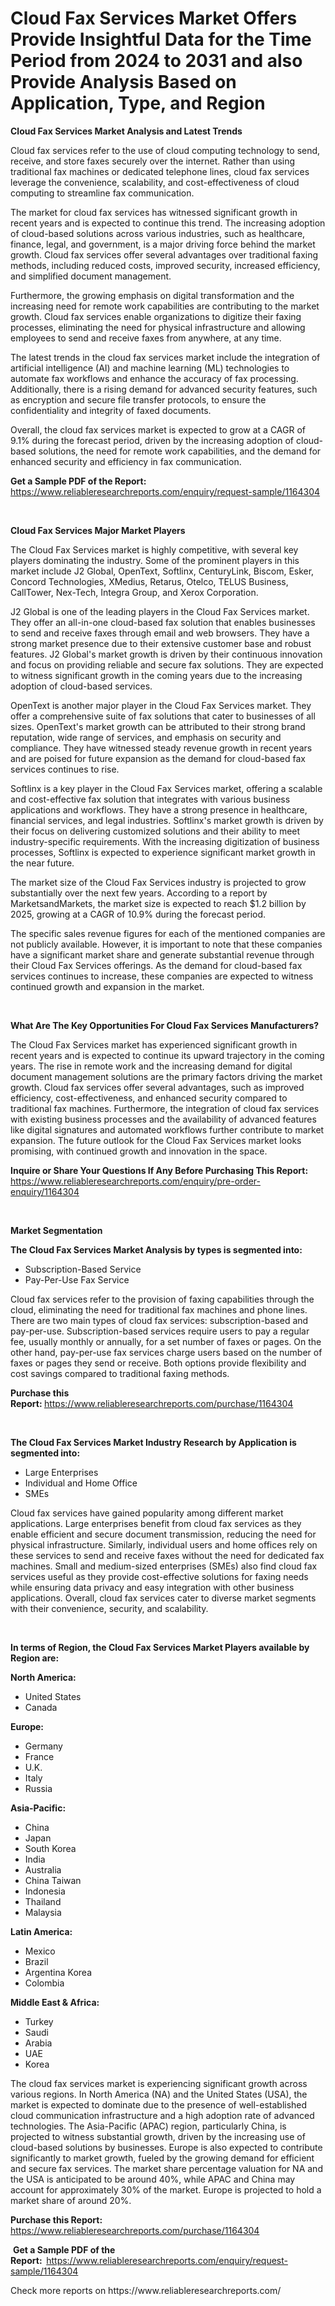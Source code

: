 <p><h1>Cloud Fax Services Market Offers Provide Insightful Data for the Time Period from 2024 to 2031 and also Provide Analysis Based on Application, Type, and Region</h1></p><p><strong>Cloud Fax Services Market Analysis and Latest Trends</strong></p>
<p><p>Cloud fax services refer to the use of cloud computing technology to send, receive, and store faxes securely over the internet. Rather than using traditional fax machines or dedicated telephone lines, cloud fax services leverage the convenience, scalability, and cost-effectiveness of cloud computing to streamline fax communication.</p><p>The market for cloud fax services has witnessed significant growth in recent years and is expected to continue this trend. The increasing adoption of cloud-based solutions across various industries, such as healthcare, finance, legal, and government, is a major driving force behind the market growth. Cloud fax services offer several advantages over traditional faxing methods, including reduced costs, improved security, increased efficiency, and simplified document management.</p><p>Furthermore, the growing emphasis on digital transformation and the increasing need for remote work capabilities are contributing to the market growth. Cloud fax services enable organizations to digitize their faxing processes, eliminating the need for physical infrastructure and allowing employees to send and receive faxes from anywhere, at any time.</p><p>The latest trends in the cloud fax services market include the integration of artificial intelligence (AI) and machine learning (ML) technologies to automate fax workflows and enhance the accuracy of fax processing. Additionally, there is a rising demand for advanced security features, such as encryption and secure file transfer protocols, to ensure the confidentiality and integrity of faxed documents.</p><p>Overall, the cloud fax services market is expected to grow at a CAGR of 9.1% during the forecast period, driven by the increasing adoption of cloud-based solutions, the need for remote work capabilities, and the demand for enhanced security and efficiency in fax communication.</p></p>
<p><strong>Get a Sample PDF of the Report:&nbsp;</strong> <a href="https://www.reliableresearchreports.com/enquiry/request-sample/1164304">https://www.reliableresearchreports.com/enquiry/request-sample/1164304</a></p>
<p>&nbsp;</p>
<p><strong>Cloud Fax Services Major Market Players</strong></p>
<p><p>The Cloud Fax Services market is highly competitive, with several key players dominating the industry. Some of the prominent players in this market include J2 Global, OpenText, Softlinx, CenturyLink, Biscom, Esker, Concord Technologies, XMedius, Retarus, Otelco, TELUS Business, CallTower, Nex-Tech, Integra Group, and Xerox Corporation.</p><p>J2 Global is one of the leading players in the Cloud Fax Services market. They offer an all-in-one cloud-based fax solution that enables businesses to send and receive faxes through email and web browsers. They have a strong market presence due to their extensive customer base and robust features. J2 Global's market growth is driven by their continuous innovation and focus on providing reliable and secure fax solutions. They are expected to witness significant growth in the coming years due to the increasing adoption of cloud-based services.</p><p>OpenText is another major player in the Cloud Fax Services market. They offer a comprehensive suite of fax solutions that cater to businesses of all sizes. OpenText's market growth can be attributed to their strong brand reputation, wide range of services, and emphasis on security and compliance. They have witnessed steady revenue growth in recent years and are poised for future expansion as the demand for cloud-based fax services continues to rise.</p><p>Softlinx is a key player in the Cloud Fax Services market, offering a scalable and cost-effective fax solution that integrates with various business applications and workflows. They have a strong presence in healthcare, financial services, and legal industries. Softlinx's market growth is driven by their focus on delivering customized solutions and their ability to meet industry-specific requirements. With the increasing digitization of business processes, Softlinx is expected to experience significant market growth in the near future.</p><p>The market size of the Cloud Fax Services industry is projected to grow substantially over the next few years. According to a report by MarketsandMarkets, the market size is expected to reach $1.2 billion by 2025, growing at a CAGR of 10.9% during the forecast period.</p><p>The specific sales revenue figures for each of the mentioned companies are not publicly available. However, it is important to note that these companies have a significant market share and generate substantial revenue through their Cloud Fax Services offerings. As the demand for cloud-based fax services continues to increase, these companies are expected to witness continued growth and expansion in the market.</p></p>
<p>&nbsp;</p>
<p><strong>What Are The Key Opportunities For Cloud Fax Services Manufacturers?</strong></p>
<p><p>The Cloud Fax Services market has experienced significant growth in recent years and is expected to continue its upward trajectory in the coming years. The rise in remote work and the increasing demand for digital document management solutions are the primary factors driving the market growth. Cloud fax services offer several advantages, such as improved efficiency, cost-effectiveness, and enhanced security compared to traditional fax machines. Furthermore, the integration of cloud fax services with existing business processes and the availability of advanced features like digital signatures and automated workflows further contribute to market expansion. The future outlook for the Cloud Fax Services market looks promising, with continued growth and innovation in the space.</p></p>
<p><strong>Inquire or Share Your Questions If Any Before Purchasing This Report:</strong> <a href="https://www.reliableresearchreports.com/enquiry/pre-order-enquiry/1164304">https://www.reliableresearchreports.com/enquiry/pre-order-enquiry/1164304</a></p>
<p>&nbsp;</p>
<p><strong>Market Segmentation</strong></p>
<p><strong>The Cloud Fax Services Market Analysis by types is segmented into:</strong></p>
<p><ul><li>Subscription-Based Service</li><li>Pay-Per-Use Fax Service</li></ul></p>
<p><p>Cloud fax services refer to the provision of faxing capabilities through the cloud, eliminating the need for traditional fax machines and phone lines. There are two main types of cloud fax services: subscription-based and pay-per-use. Subscription-based services require users to pay a regular fee, usually monthly or annually, for a set number of faxes or pages. On the other hand, pay-per-use fax services charge users based on the number of faxes or pages they send or receive. Both options provide flexibility and cost savings compared to traditional faxing methods.</p></p>
<p><strong>Purchase this Report:&nbsp;</strong><a href="https://www.reliableresearchreports.com/purchase/1164304">https://www.reliableresearchreports.com/purchase/1164304</a></p>
<p>&nbsp;</p>
<p><strong>The Cloud Fax Services Market Industry Research by Application is segmented into:</strong></p>
<p><ul><li>Large Enterprises</li><li>Individual and Home Office</li><li>SMEs</li></ul></p>
<p><p>Cloud fax services have gained popularity among different market applications. Large enterprises benefit from cloud fax services as they enable efficient and secure document transmission, reducing the need for physical infrastructure. Similarly, individual users and home offices rely on these services to send and receive faxes without the need for dedicated fax machines. Small and medium-sized enterprises (SMEs) also find cloud fax services useful as they provide cost-effective solutions for faxing needs while ensuring data privacy and easy integration with other business applications. Overall, cloud fax services cater to diverse market segments with their convenience, security, and scalability.</p></p>
<p>&nbsp;</p>
<p><strong>In terms of Region, the Cloud Fax Services Market Players available by Region are:</strong></p>
<p>
    <p> <strong> North America: </strong>
        <ul>
            <li>United States</li>
            <li>Canada</li>
        </ul>
        </p> 
    <p> <strong> Europe: </strong>
        <ul>
            <li>Germany</li>
            <li>France</li>
            <li>U.K.</li>
            <li>Italy</li>
            <li>Russia</li>
        </ul>
        </p> 
    <p> <strong> Asia-Pacific: </strong>
        <ul>
            <li>China</li>
            <li>Japan</li>
            <li>South Korea</li>
            <li>India</li>
            <li>Australia</li>
            <li>China Taiwan</li>
            <li>Indonesia</li>
            <li>Thailand</li>
            <li>Malaysia</li>
        </ul>
        </p> 
    <p> <strong> Latin America: </strong>
        <ul>
            <li>Mexico</li>
            <li>Brazil</li>
            <li>Argentina Korea</li>
            <li>Colombia</li>
        </ul>
        </p> 
    <p> <strong> Middle East & Africa: </strong>
        <ul>
            <li>Turkey</li>
            <li>Saudi</li>
            <li>Arabia</li>
            <li>UAE</li>
            <li>Korea</li>
        </ul>
    </p>
    </p>
<p><p>The cloud fax services market is experiencing significant growth across various regions. In North America (NA) and the United States (USA), the market is expected to dominate due to the presence of well-established cloud communication infrastructure and a high adoption rate of advanced technologies. The Asia-Pacific (APAC) region, particularly China, is projected to witness substantial growth, driven by the increasing use of cloud-based solutions by businesses. Europe is also expected to contribute significantly to market growth, fueled by the growing demand for efficient and secure fax services. The market share percentage valuation for NA and the USA is anticipated to be around 40%, while APAC and China may account for approximately 30% of the market. Europe is projected to hold a market share of around 20%.</p></p>
<p><strong>Purchase this Report: </strong><a href="https://www.reliableresearchreports.com/purchase/1164304">https://www.reliableresearchreports.com/purchase/1164304</a></p>
<p>&nbsp;<strong>Get a Sample PDF of the Report:&nbsp;&nbsp;</strong><a href="https://www.reliableresearchreports.com/enquiry/request-sample/1164304">https://www.reliableresearchreports.com/enquiry/request-sample/1164304</a></p>
<p><strong></strong></p>
<p>Check more reports on https://www.reliableresearchreports.com/</p>